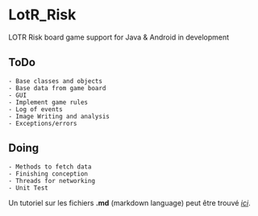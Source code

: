 LotR_Risk
=========

LOTR Risk board game support for Java &amp; Android in development

ToDo
----
    - Base classes and objects
    - Base data from game board
    - GUI
    - Implement game rules
    - Log of events
    - Image Writing and analysis
    - Exceptions/errors

Doing
-----
    - Methods to fetch data
    - Finishing conception
    - Threads for networking
    - Unit Test


Un tutoriel sur les fichiers **.md** (markdown language) peut être trouvé *_[ici](http://www.daringfireball.net/projects/markdown/basics)_*.
